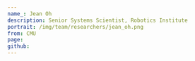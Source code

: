```yaml
---
name_: Jean Oh
description: Senior Systems Scientist, Robotics Institute
portrait: /img/team/researchers/jean_oh.png
from: CMU
page:
github:
---
```

